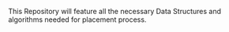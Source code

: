 This Repository will feature all the necessary Data Structures and algorithms needed for placement process.

